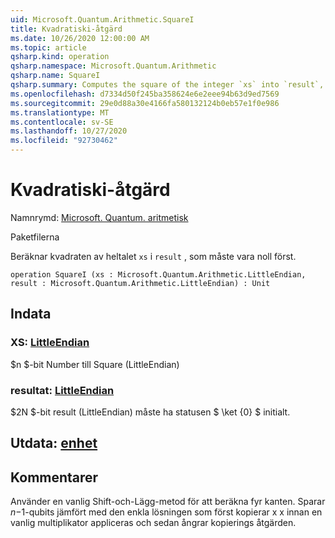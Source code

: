 ```yaml
---
uid: Microsoft.Quantum.Arithmetic.SquareI
title: Kvadratiski-åtgärd
ms.date: 10/26/2020 12:00:00 AM
ms.topic: article
qsharp.kind: operation
qsharp.namespace: Microsoft.Quantum.Arithmetic
qsharp.name: SquareI
qsharp.summary: Computes the square of the integer `xs` into `result`, which must be zero initially.
ms.openlocfilehash: d7334d50f245ba358624e6e2eee94b63d9ed7569
ms.sourcegitcommit: 29e0d88a30e4166fa580132124b0eb57e1f0e986
ms.translationtype: MT
ms.contentlocale: sv-SE
ms.lasthandoff: 10/27/2020
ms.locfileid: "92730462"
---
```

# <a name="squarei-operation"></a>Kvadratiski-åtgärd

Namnrymd: [Microsoft. Quantum. aritmetisk](xref:Microsoft.Quantum.Arithmetic)

Paketfilerna [](https://nuget.org/packages/)


Beräknar kvadraten av heltalet `xs` i `result` , som måste vara noll först.

```qsharp
operation SquareI (xs : Microsoft.Quantum.Arithmetic.LittleEndian, result : Microsoft.Quantum.Arithmetic.LittleEndian) : Unit
```


## <a name="input"></a>Indata

### <a name="xs--littleendian"></a>XS: [LittleEndian](xref:Microsoft.Quantum.Arithmetic.LittleEndian)

$n $-bit Number till Square (LittleEndian)


### <a name="result--littleendian"></a>resultat: [LittleEndian](xref:Microsoft.Quantum.Arithmetic.LittleEndian)

$2N $-bit result (LittleEndian) måste ha statusen $ \ket {0} $ initialt.



## <a name="output--unit"></a>Utdata: [enhet](xref:microsoft.quantum.lang-ref.unit)



## <a name="remarks"></a>Kommentarer

Använder en vanlig Shift-och-Lägg-metod för att beräkna fyr kanten. Sparar $n-$1-qubits jämfört med den enkla lösningen som först kopierar x x innan en vanlig multiplikator appliceras och sedan ångrar kopierings åtgärden.